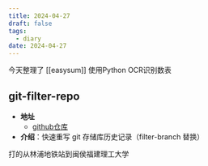 ```yaml
---
title: 2024-04-27
draft: false
tags:
  - diary
date: 2024-04-27
---
```

今天整理了 [[easysum]] 使用Python OCR识别数表
## git-filter-repo
- **地址**
  - [github仓库](https://github.com/newren/git-filter-repo)
- **介绍**：快速重写 git 存储库历史记录（filter-branch 替换）

打的从林浦地铁站到闽侯福建理工大学
